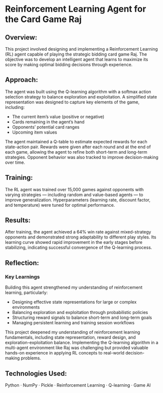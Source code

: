# Reinforcement Learning Agent for the Card Game Raj

## Overview:
This project involved designing and implementing a Reinforcement Learning (RL) agent capable of playing the strategic bidding card game Raj. The objective was to develop an intelligent agent that learns to maximize its score by making optimal bidding decisions through experience.

## Approach:
The agent was built using the Q-learning algorithm with a softmax action selection strategy to balance exploration and exploitation. A simplified state representation was designed to capture key elements of the game, including:

* The current item’s value (positive or negative)
* Cards remaining in the agent’s hand
* Opponents’ potential card ranges
* Upcoming item values

The agent maintained a Q-table to estimate expected rewards for each state-action pair. Rewards were given after each round and at the end of each game, allowing the agent to refine both short-term and long-term strategies. Opponent behavior was also tracked to improve decision-making over time.

## Training:
The RL agent was trained over 15,000 games against opponents with varying strategies — including random and value-based agents — to improve generalization. Hyperparameters (learning rate, discount factor, and temperature) were tuned for optimal performance.

## Results:
After training, the agent achieved a 64% win rate against mixed-strategy opponents and demonstrated strong adaptability to different play styles. Its learning curve showed rapid improvement in the early stages before stabilizing, indicating successful convergence of the Q-learning process. 

## Reflection:
### Key Learnings
Building this agent strengthened my understanding of reinforcement learning, particularly:
* Designing effective state representations for large or complex environments
* Balancing exploration and exploitation through probabilistic policies
* Structuring reward signals to balance short-term and long-term goals
* Managing persistent learning and training session workflows

This project deepened my understanding of reinforcement learning fundamentals, including state representation, reward design, and exploration-exploitation balance. Implementing the Q-learning algorithm in a multi-agent environment like Raj was challenging but provided valuable hands-on experience in applying RL concepts to real-world decision-making problems.

## Technologies Used:
Python · NumPy · Pickle · Reinforcement Learning · Q-learning · Game AI
